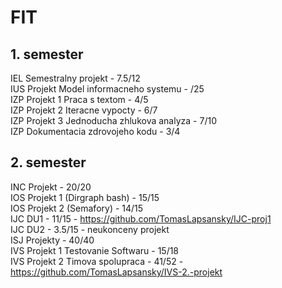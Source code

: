# FIT

## 1. semester

IEL Semestralny projekt - 7.5/12<br>
IUS Projekt Model informacneho systemu - /25<br>
IZP Projekt 1 Praca s textom - 4/5<br>
IZP Projekt 2 Iteracne vypocty - 6/7<br>
IZP Projekt 3 Jednoducha zhlukova analyza - 7/10<br>
IZP Dokumentacia zdrovojeho kodu - 3/4<br>

## 2. semester

INC Projekt - 20/20<br>
IOS Projekt 1 (Dirgraph bash) - 15/15<br>
IOS Projekt 2 (Semafory) - 14/15<br>
IJC DU1 - 11/15		- https://github.com/TomasLapsansky/IJC-proj1<br>
IJC DU2 - 3.5/15 - neukonceny projekt<br>
ISJ Projekty - 40/40<br>
IVS Projekt 1 Testovanie Softwaru - 15/18<br>
IVS Projekt 2 Timova spolupraca - 41/52   - https://github.com/TomasLapsansky/IVS-2.-projekt<br>
